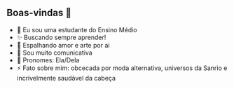 ## **Boas-vindas** 🌷

- 🍦  Eu sou uma estudante do Ensino Médio
- ✨ Buscando sempre aprender!
- 🎨 Espalhando amor e arte por ai
- 💬 Sou muito comunicativa
- 💮 Pronomes: Ela/Dela
- ⚡ Fato sobre mim: obcecada por moda alternativa, universos da Sanrio e incrivelmente saudável da cabeça

